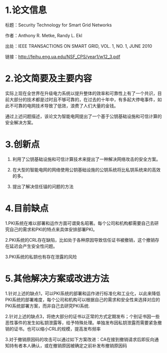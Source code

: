 # 1.论文信息
标题：Security Technology for Smart Grid Networks

作者：Anthony R. Metke,  Randy L. Ekl

出处：IEEE TRANSACTIONS ON SMART GRID, VOL. 1, NO. 1, JUNE 2010

链接：http://feihu.eng.ua.edu/NSF_CPS/year1/w12_3.pdf

# 2.论文简要及主要内容

​ 实际上现在全世界在升级电力系统以提升整体的效率和可靠性上有了一个共识，目前大部分的技术都是过时且不够可靠的，在过去的十年中，有多起大停电事件，如此不可靠的电网技术导致了低效，浪费了人们大量的金钱。

​ 通过上述问题描述，该论文为智能电网提出了一个基于公钥基础设施和可信计算的安全解决方案。

# 3.创新点
1. 利用了公钥基础设施和可信计算技术来提出了一种解决网络攻击的安全方案。

2. 在大型的智能电网的网络使用公钥基础设施的公钥系统将比私钥系统来的高效的多。

3. 提出了解决信任锚的问题的方法
# 4.目前缺点
1.PKI系统在难以部署和运作方面可谓臭名昭著。每个公司和机构都需要自己去研究自己的需求和PKI的特点来具体安排部署PKI。

2.PKI系统的CRL存在缺陷，比如处于各种原因导致信任证书被撤销，这个撤销存在延迟会产生安全性问题。

3.PKI系统的私钥也有存在泄露的风险

# 5.其他解决方案或改进方法
1.针对上述的缺点1，可以PKI系统的部署和运作进行标准化和工业化，以此来降低PKI系统的部署难度，每个公司和机构可以根据自己的需求和安全性来选择对应的PKI系统部署方案，而非自己去研究PKI系统.

2.针对上述的缺点3，将绝大部分的证书以正常的方式定期发布；个别证书因一些恶性事件的发生如私钥泄露等，给予特殊处理。单独发布因私钥泄露而需要紧急撤销的证书。也可以缩小CRL的规模，提高发布频率

3.对于撤销原因码的攻击可以通过如下方案改进：CA在接到撤销请求后即反向通知持有者本人确认，或在撤销原因被确定之前补发布撤销原因码
